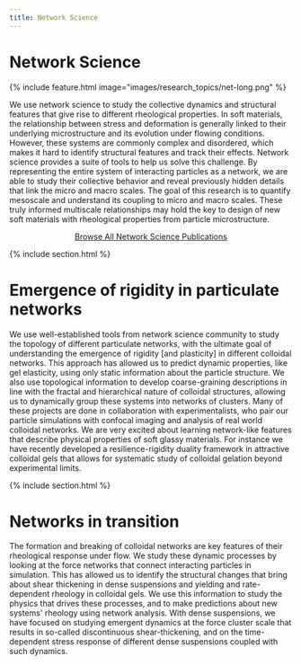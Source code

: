 ```yaml
---
title: Network Science
---
```


# <i class="fas net"></i>Network Science

{%
  include feature.html
  image="images/research_topics/net-long.png"
%}


We use network science to study the collective dynamics and structural features that give rise to different rheological properties. In soft materials, the relationship between stress and deformation is generally linked to their underlying microstructure and its evolution under flowing conditions. However, these systems are commonly complex and disordered, which makes it hard to identify structural features and track their effects. Network science provides a suite of tools to help us solve this challenge. By representing the entire system of interacting particles as a network, we are able to study their collective behavior and reveal previously hidden details that link the micro and macro scales. The goal of this research is to quantify mesoscale and understand its coupling to micro and macro scales. These truly informed multiscale relationships may hold the key to design of new soft materials with rheological properties from particle microstructure.  

<p style="text-align: center;">
  <a href="https://rheoinformatic.com/publications/?search=%22tag:Network%20Science%22">Browse All Network Science Publications</a>
</p>

{% include section.html %}

# Emergence of rigidity in particulate networks

We use well-established tools from network science community to study the topology of different particulate networks, with the ultimate goal of understanding the emergence of rigidity [and plasticity] in different colloidal networks. This approach has allowed us to predict dynamic properties, like gel elasticity, using only static information about the particle structure. We also use topological information to develop coarse-graining descriptions in line with the fractal and hierarchical nature of colloidal structures, allowing us to dynamically group these systems into networks of clusters. Many of these projects are done in collaboration with experimentalists, who pair our particle simulations with confocal imaging and analysis of real world colloidal networks. We are very excited about learning network-like features that describe physical properties of soft glassy materials. For instance we have recently developed a resilience-rigidity duality framework in attractive colloidal gels that allows for systematic study of colloidal gelation beyond experimental limits.

{% include section.html %}

# Networks in transition

The formation and breaking of colloidal networks are key features of their rheological response under flow. We study these dynamic processes by looking at the force networks that connect interacting particles in simulation. This has allowed us to identify the structural changes that bring about shear thickening in dense suspensions and yielding and rate-dependent rheology in colloidal gels. We use this information to study the physics that drives these processes, and to make predictions about new systems' rheology using network analysis. With dense suspensions, we have focused on studying emergent dynamics at the force cluster scale that results in so-called discontinuous shear-thickening, and on the time-dependent stress response of different dense suspensions coupled with such dynamics.